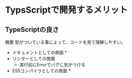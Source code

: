 # TypsScriptで開発するメリット

## TypeScriptの良さ
概要 型がついている事によって、コードを見て理解しやすい。
　　 
* ドキュメントとしての側面
    * 
* リンターとしての側面
    * 実行前にErrorでバグに気がつける 
* ES5コンパイラとしての側面
    * 